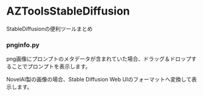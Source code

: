 # AZToolsStableDiffusion

StableDiffusionの便利ツールまとめ


### pnginfo.py


png画像にプロンプトのメタデータが含まれていた場合、ドラッグ＆ドロップすることでプロンプトを表示します。


NovelAI製の画像の場合、Stable Diffusion Web UIのフォーマットへ変換して表示します。
